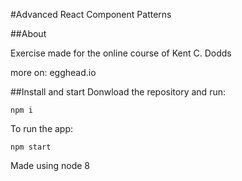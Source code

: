 #Advanced React Component Patterns

##About

Exercise made for the online course of Kent C. Dodds 

more on: egghead.io

##Install and start 
Donwload the repository and run:

`npm i`

To run the app:

`npm start`


Made using node 8